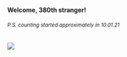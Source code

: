 #### Welcome, 380th stranger!

###### <sup>P.S. counting started approximately in 10.01.21</sup>

<img src="https://kraftwerk28.pp.ua/vcnt.png"></img>
